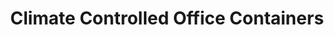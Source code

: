 ---
title: "Climate Controlled Office Containers"
description: "For general contractors who need secure, comfortable command centers on every jobsite. Fast setup, climate control, and workspace that keeps your team productive no matter what Mother Nature throws at you."
image: "../../assets/uploads/hero-trailer.jpg"
features:
  - "Rapid deployment: Site-ready in under 30 minutes"
  - "Climate-controlled workspace keeps your team comfortable"
  - "Secure access with 24/7 surveillance options"
  - "20-foot length drops right where you need it"
specifications:
  - label: "Length"
    value: "20 feet"
  - label: "Height"
    value: "9 feet 6 inches"
  - label: "Width"
    value: "8 feet"
  - label: "Power"
    value: "On-board generator with shore-power option"
  - label: "Climate Control"
    value: "Heating, cooling, and humidity control"
order_button_text: "Get Office Quote"
--- 